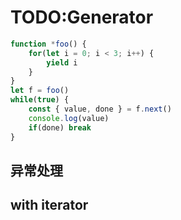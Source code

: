 # TODO:Generator

```JavaScript
function *foo() {
    for(let i = 0; i < 3; i++) {
        yield i
    }
}
let f = foo()
while(true) {
    const { value, done } = f.next()
    console.log(value)
    if(done) break
}
```

## 异常处理

## with iterator

